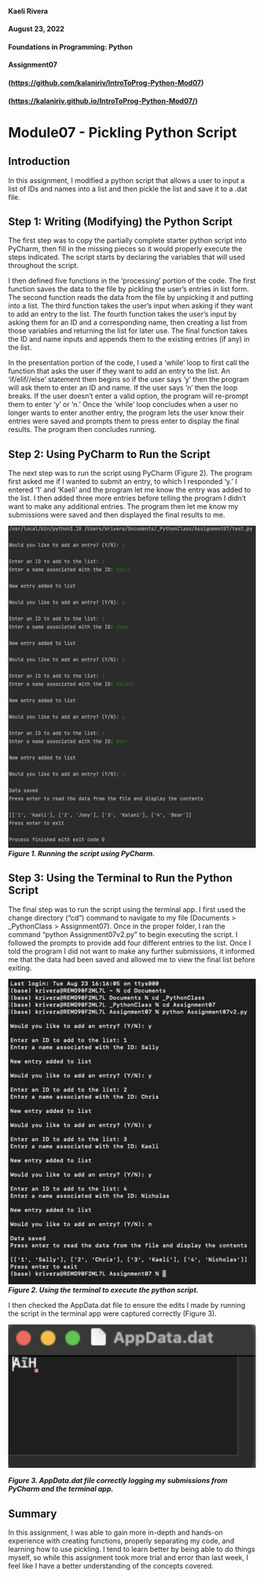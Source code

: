 #### Kaeli Rivera
#### August 23, 2022
#### Foundations in Programming: Python
#### Assignment07
#### (https://github.com/kalaniriv/IntroToProg-Python-Mod07)
#### (https://kalaniriv.github.io/IntroToProg-Python-Mod07/)


# Module07 - Pickling Python Script
## Introduction
In this assignment, I modified a python script that allows a user to input a list of IDs and names into a list and then pickle the list and save it to a .dat file.

## Step 1: Writing (Modifying) the Python Script
The first step was to copy the partially complete starter python script into PyCharm, then fill in the missing pieces so it would properly execute the steps indicated. The script starts by declaring the variables that will used throughout the script.

I then defined five functions in the ‘processing’ portion of the code. The first function saves the data to the file by pickling the user’s entries in list form. The second function reads the data from the file by unpicking it and putting into a list. The third function takes the user’s input when asking if they want to add an entry to the list. The fourth function takes the user’s input by asking them for an ID and a corresponding name, then creating a list from those variables and returning the list for later use. The final function takes the ID and name inputs and appends them to the existing entries (if any) in the list.

In the presentation portion of the code, I used a ‘while’ loop to first call the function that asks the user if they want to add an entry to the list. An ‘if/elif//else’ statement then begins so if the user says ‘y’ then the program will ask them to enter an ID and name. If the user says ’n’ then the loop breaks. If the user doesn’t enter a valid option, the program will re-prompt them to enter ‘y’ or ’n.’ Once the ‘while’ loop concludes when a user no longer wants to enter another entry, the program lets the user know their entries were saved and prompts them to press enter to display the final results. The program then concludes running.

## Step 2: Using PyCharm to Run the Script
The next step was to run the script using PyCharm (Figure 2). The program first asked me if I wanted to submit an entry, to which I responded ‘y.’ I entered ‘1’ and ‘Kaeli’ and the program let me know the entry was added to the list. I then added three more entries before telling the program I didn’t want to make any additional entries. The program then let me know my submissions were saved and then displayed the final results to me.

![Figure 1](https://github.com/kalaniriv/IntroToProg-Python-Mod07/blob/main/docs/Figure1.png?raw=true)
***Figure 1. Running the script using PyCharm.***

## Step 3: Using the Terminal to Run the Python Script
The final step was to run the script using the terminal app. I first used the change directory (“cd”) command to navigate to my file (Documents > _PythonClass > Assignment07). Once in the proper folder, I ran the command “python Assignment07v2.py” to begin executing the script. I followed the prompts to provide add four different entries to the list. Once I told the program I did not want to make any further submissions, it informed me that the data had been saved and allowed me to view the final list before exiting.

![Figure 2](https://github.com/kalaniriv/IntroToProg-Python-Mod07/blob/main/docs/Figure2.png?raw=true)
***Figure 2. Using the terminal to execute the python script.***

I then checked the AppData.dat file to ensure the edits I made by running the script in the terminal app were captured correctly (Figure 3).

![Figure 3](https://github.com/kalaniriv/IntroToProg-Python-Mod07/blob/main/docs/Figure3.png?raw=true)

***Figure 3. AppData.dat file correctly logging my submissions from PyCharm and the terminal app.***

## Summary
In this assignment, I was able to gain more in-depth and hands-on experience with creating functions, properly separating my code, and learning how to use pickling. I tend to learn better by being able to do things myself, so while this assignment took more trial and error than last week, I feel like I have a better understanding of the concepts covered.
